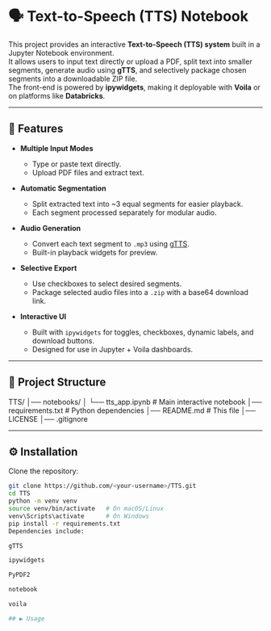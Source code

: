 # 🗣️ Text-to-Speech (TTS) Notebook

This project provides an interactive **Text-to-Speech (TTS) system** built in a Jupyter Notebook environment.  
It allows users to input text directly or upload a PDF, split text into smaller segments, generate audio using **gTTS**, and selectively package chosen segments into a downloadable ZIP file.  
The front-end is powered by **ipywidgets**, making it deployable with **Voila** or on platforms like **Databricks**.

---

## 🚀 Features

- **Multiple Input Modes**
  - Type or paste text directly.
  - Upload PDF files and extract text.

- **Automatic Segmentation**
  - Split extracted text into ~3 equal segments for easier playback.
  - Each segment processed separately for modular audio.

- **Audio Generation**
  - Convert each text segment to `.mp3` using [gTTS](https://pypi.org/project/gTTS/).
  - Built-in playback widgets for preview.

- **Selective Export**
  - Use checkboxes to select desired segments.
  - Package selected audio files into a `.zip` with a base64 download link.

- **Interactive UI**
  - Built with `ipywidgets` for toggles, checkboxes, dynamic labels, and download buttons.
  - Designed for use in Jupyter + Voila dashboards.

---

## 📂 Project Structure

TTS/
│── notebooks/
│ └── tts_app.ipynb # Main interactive notebook
│── requirements.txt # Python dependencies
│── README.md # This file
│── LICENSE
│── .gitignore


---

## ⚙️ Installation

Clone the repository:

```bash
git clone https://github.com/<your-username>/TTS.git
cd TTS
python -m venv venv
source venv/bin/activate   # On macOS/Linux
venv\Scripts\activate      # On Windows
pip install -r requirements.txt
Dependencies include:

gTTS

ipywidgets

PyPDF2

notebook

voila

## ▶️ Usage